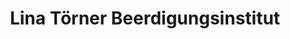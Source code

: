 ---
title: "Lina Törner Beerdigungsinstitut"
url: /minden/lina-toerner-beerdigungsinstitut/
shop: Bestattungen
---